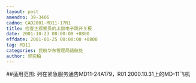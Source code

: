 ```yaml
---
layout: post
amendno: 39-3406
cadno: CAD2001-MD11-17R1
title: 检查主观察员的上部电子跳开关板
date: 2001-10-23 00:00:00 +0800
effdate: 2001-01-25 00:00:00 +0800
tag: MD11
categories: 民航华东管理局适航处
author: 郭奕柏
---
```


##适用范围:
列在紧急服务通告MD11-24A179，R01 2000.10.31上的MD-11飞机

